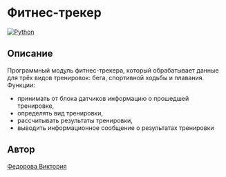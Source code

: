 # Фитнес-трекер
[![Python](https://img.shields.io/badge/-Python-464646?style=flat&logo=Python&logoColor=56C0C0&color=008080)](https://www.python.org/)

## Описание
Программный модуль фитнес-трекера, который обрабатывает данные для трёх видов тренировок: бега, спортивной ходьбы и плавания.
Функции:
* принимать от блока датчиков информацию о прошедшей тренировке,
* определять вид тренировки,
* рассчитывать результаты тренировки,
* выводить информационное сообщение о результатах тренировки

## Автор
[Федорова Виктория](https://github.com/Victoriafed)

